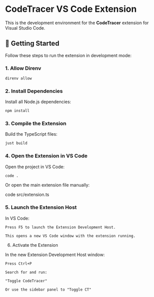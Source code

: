 
# CodeTracer VS Code Extension

This is the development environment for the **CodeTracer** extension for Visual Studio Code.

## 🚀 Getting Started

Follow these steps to run the extension in development mode:

### 1. Allow Direnv

```bash
direnv allow
```

### 2. Install Dependencies

Install all Node.js dependencies:

```bash
npm install
```

### 3. Compile the Extension

Build the TypeScript files:

```bash
just build
```

### 4. Open the Extension in VS Code

Open the project in VS Code:

```bash
code .
```

Or open the main extension file manually:

code src/extension.ts

### 5. Launch the Extension Host

In VS Code:

    Press F5 to launch the Extension Development Host.

    This opens a new VS Code window with the extension running.

6. Activate the Extension

In the new Extension Development Host window:

    Press Ctrl+P

    Search for and run:

    "Toggle CodeTracer"

    Or use the sidebar panel to "Toggle CT"
